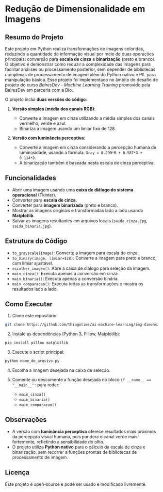 # Redução de Dimensionalidade em Imagens

## Resumo do Projeto

Este projeto em Python realiza transformações de imagens coloridas, reduzindo a quantidade de informação visual por meio de duas operações principais: conversão para **escala de cinza** e **binarização** (preto e branco). O objetivo é demonstrar como reduzir a complexidade das imagens para facilitar análises ou processamento posterior, sem depender de bibliotecas complexas de processamento de imagem além do Python nativo e PIL para manipulação básica. Esse projeto foi implementado no âmbito do desafio de projeto do curso *BairesDev - Machine Learning Training* promovido pela BairesDev em parceria com a Dio.

O projeto inclui **duas versões do código**:

1. **Versão simples (média dos canais RGB)**:
    - Converte a imagem em cinza utilizando a média simples dos canais vermelho, verde e azul.
    - Binariza a imagem usando um limiar fixo de 128.
        
2. **Versão com luminância perceptiva**:    
    - Converte a imagem em cinza considerando a percepção humana de luminosidade, usando a fórmula: `Gray = 0.299*R + 0.587*G + 0.114*B`.
    - A binarização também é baseada nesta escala de cinza perceptiva.
        
## Funcionalidades

- Abrir uma imagem usando uma **caixa de diálogo do sistema operacional** (Tkinter).
- Converter para **escala de cinza**.
- Converter para **imagem binarizada** (preto e branco).
- Mostrar as imagens originais e transformadas lado a lado usando **Matplotlib**.
- Salvar as imagens resultantes em arquivos locais (`saida_cinza.jpg`, `saida_binaria.jpg`).
    

## Estrutura do Código
- `to_grayscale(image)`: Converte a imagem para escala de cinza.
- `to_binary(image, limiar=128)`: Converte a imagem para preto e branco, com limiar ajustável.
- `escolher_imagem()`: Abre a caixa de diálogo para seleção da imagem.
- `main_cinza()`: Executa apenas a conversão em cinza.
- `main_binaria()`: Executa apenas a conversão binária.
- `main_comparacao()`: Executa todas as transformações e mostra os resultados lado a lado.
## Como Executar

1. Clone este repositório:
```bash
git clone https://github.com/thiagotims/ai-machine-learning/img-dimensionality-reduction.git)
```

2. Instale as dependências (Python 3, Pillow, Matplotlib):
```bash
pip install pillow matplotlib
```

3. Execute o script principal:
```bash
python nome_do_arquivo.py
```

4. Escolha a imagem desejada na caixa de seleção.
    
5. Comente ou descomente a função desejada no bloco `if __name__ == "__main__":` para rodar:
    - `main_cinza()`
    - `main_binaria()`
    - `main_comparacao()`
## Observações
- A versão com **luminância perceptiva** oferece resultados mais próximos da percepção visual humana, pois pondera o canal verde mais fortemente, refletindo a sensibilidade do olho.
- O projeto utiliza **Python nativo** para o cálculo da escala de cinza e binarização, sem recorrer a funções prontas de bibliotecas de processamento de imagem.
## Licença
Este projeto é open-source e pode ser usado e modificado livremente.
